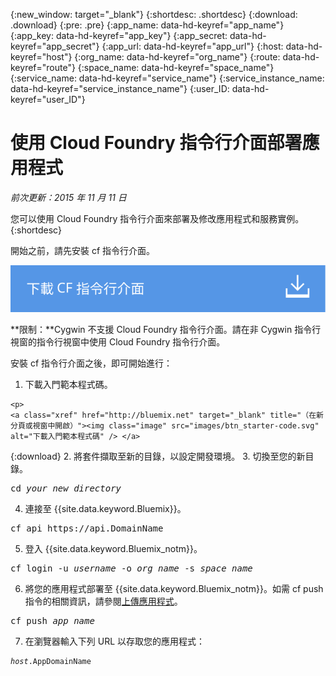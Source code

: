 {:new_window: target="_blank"}
{:shortdesc: .shortdesc}
{:download: .download}
{:pre: .pre}
{:app_name: data-hd-keyref="app_name"}
{:app_key: data-hd-keyref="app_key"}
{:app_secret: data-hd-keyref="app_secret"}
{:app_url: data-hd-keyref="app_url"}
{:host: data-hd-keyref="host"}
{:org_name: data-hd-keyref="org_name"}
{:route: data-hd-keyref="route"}
{:space_name: data-hd-keyref="space_name"}
{:service_name: data-hd-keyref="service_name"}
{:service_instance_name: data-hd-keyref="service_instance_name"}
{:user_ID: data-hd-keyref="user_ID"}

# 使用 Cloud Foundry 指令行介面部署應用程式
*前次更新：2015 年 11 月 11 日*

您可以使用 Cloud Foundry 指令行介面來部署及修改應用程式和服務實例。{:shortdesc}

開始之前，請先安裝 cf 指令行介面。

<p>
<a class="xref" href="https://github.com/cloudfoundry/cli/releases" target="_blank" title="（在新分頁或視窗中開啟）"><img class="image" src="images/btn_cf_commandline.svg" alt="下載 Cloud Foundry 指令行介面" /> </a>
  </p>

**限制：**Cygwin 不支援 Cloud Foundry 指令行介面。請在非 Cygwin 指令行視窗的指令行視窗中使用 Cloud Foundry 指令行介面。

安裝 cf 指令行介面之後，即可開始進行：

  1. 下載入門範本程式碼。
  
    <p>
    <a class="xref" href="http://bluemix.net" target="_blank" title="（在新分頁或視窗中開啟）"><img class="image" src="images/btn_starter-code.svg" alt="下載入門範本程式碼" /> </a>
  </p>
  
  {:download}
  2. 將套件擷取至新的目錄，以設定開發環境。
  3. 切換至您的新目錄。
  
  <pre class="pre">cd <var class="keyword varname">your_new_directory</var></pre>
  
  4. 連接至 {{site.data.keyword.Bluemix}}。
  
  <pre class="pre">cf api https://api.<span class="keyword" data-hd-keyref="DomainName">DomainName</span></pre>
  
  5. 登入 {{site.data.keyword.Bluemix_notm}}。
 
  <pre class="pre">cf login -u <var class="keyword varname" data-hd-keyref="user_ID">username</var> -o <var class="keyword varname" data-hd-keyref="org_name">org_name</var> -s <var class="keyword varname" data-hd-keyref="space_name">space_name</var></pre>
  
  6. 將您的應用程式部署至 {{site.data.keyword.Bluemix_notm}}。如需 cf push 指令的相關資訊，請參閱[上傳應用程式](upload_app.html#upload_app__push)。
  
  <pre class="pre">cf push <var class="keyword varname" data-hd-keyref="app_name">app_name</var></pre>
  
  7. 在瀏覽器輸入下列 URL 以存取您的應用程式：

  
  <pre class="codeblock"><code><var class="keyword varname" data-hd-keyref="host">host</var>.<span class="keyword" data-hd-keyref="APPDomain">AppDomainName</span></code></pre>
